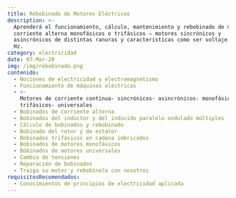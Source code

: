 ```yaml
---
title: Rebobinado de Motores Eléctricos
description: >-
  Aprenderá el funcionamiento, cálculo, mantenimiento y rebobinado de motores de
  corriente alterna monofásicos o trifásicos – motores sincrónicos y
  asincrónicos de distintas ranuras y características como ser voltaje, rpm y
  Hz.
category: electricidad
date: 07-Mar-20
img: /img/rebobinado.png
contenido:
  - Nociones de electricidad y electromagnetismo
  - Funcionamiento de máquinas eléctricas
  - >-
    Motores de corriente continua- sincrónicos- asincrónicos- monofásicos –
    trifásicos- universales
  - Bobinados de corriente alterna
  - Bobinados del inductor y del inducido paralelo ondulado múltiples
  - Cálculo de bobinados y rebobinado
  - Bobinado del rotor y de estator
  - Bobinados trifásicos en cadena imbricados
  - Bobinados de motores monofásicos
  - Bobinados de motores universales
  - Cambio de tensiones
  - Reparación de bobinados
  - Traiga su motor y rebobínelo con nosotros
requisitosRecomendados:
  - Conocimientos de principios de electricidad aplicada
---
```


